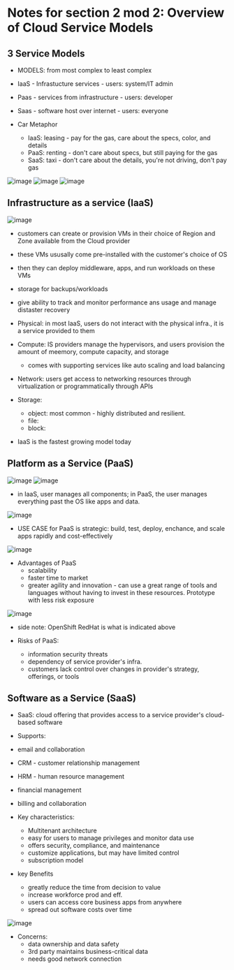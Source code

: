 # Notes for section 2 mod 2: Overview of Cloud Service Models

## 3 Service Models
- MODELS: from most complex to least complex
- IaaS - Infrastucture services - users: system/IT admin
- Paas - services from infrastructure - users: developer
- Saas - software host over internet - users: everyone

- Car Metaphor
  - IaaS: leasing - pay for the gas, care about the specs, color, and details
  - PaaS: renting - don't care about specs, but still paying for the gas
  - SaaS: taxi - don't care about the details, you're not driving, don't pay gas

![image](https://github.com/user-attachments/assets/87ed58cd-ac13-40b3-a8b9-7eb99f64f2bf)
![image](https://github.com/user-attachments/assets/ea5bbec3-90d7-4d88-bc69-53d005853266)
![image](https://github.com/user-attachments/assets/b5d4f94f-1e4c-45fd-8d29-93c44dcbced4)

## Infrastructure as a service (IaaS)

 ![image](https://github.com/user-attachments/assets/88291a3f-0522-4f50-b4d6-07edcc630fb8)

- customers can create or provision VMs in their choice of Region and Zone available from the Cloud provider
- these VMs ususally come pre-installed with the customer's choice of OS
- then they can deploy middleware, apps, and run workloads on these VMs
- storage for backups/workloads
- give ability to track and monitor performance ans usage and manage distaster recovery

- Physical: in most IaaS, users do not interact with the physical infra., it is a service provided to them
- Compute: IS providers manage the hypervisors, and users provision the amount of meemory, compute capacity, and storage
  - comes with supporting services like auto scaling and load balancing
- Network: users get access to networking resources through virtualization or programmatically through APIs
- Storage:
  - object: most common - highly distributed and resilient.
  - file:
  - block:

- IaaS is the fastest growing model today

## Platform as a Service (PaaS)

![image](https://github.com/user-attachments/assets/1b39ae33-b409-45e9-b245-1288c6c9be0b)
![image](https://github.com/user-attachments/assets/9da2fb74-ee5f-42f7-8f09-8270c55862f5)

- in IaaS, user manages all components; in PaaS, the user manages everything past the OS like apps and data.

![image](https://github.com/user-attachments/assets/176639f4-aa01-4c6f-9fb2-37127b78e97c)

- USE CASE for PaaS is strategic: build, test, deploy, enchance, and scale apps rapidly and cost-effectively
 
![image](https://github.com/user-attachments/assets/9a9a2e0f-e78f-4586-8357-85fde211697f)

- Advantages of PaaS
  - scalability
  - faster time to market
  - greater agility and innovation - can use a great range of tools and languages without having to invest in these resources. Prototype with less risk exposure

![image](https://github.com/user-attachments/assets/8833bac7-4d93-4a14-bb86-d0dd2d80ec0f)
- side note: OpenShift RedHat is what is indicated above

- Risks of PaaS:
  - information security threats
  - dependency of service provider's infra.
  - customers lack control over changes in provider's strategy, offerings, or tools

## Software as a Service (SaaS)

 - SaaS: cloud offering that provides access to a service provider's cloud-based software

 - Supports:
  - email and collaboration
  - CRM - customer relationship management
  - HRM - human resource management
  - financial management
  - billing and collaboration
   
- Key characteristics:
  - Multitenant architecture
  - easy for users to manage privileges and monitor data use
  - offers security, compliance, and maintenance
  - customize applications, but may have limited control
  - subscription model
     
- key Benefits
  - greatly reduce the time from decision to value
  - increase workforce prod and eff.
  - users can access core business apps from anywhere
  - spread out software costs over time
   
![image](https://github.com/user-attachments/assets/9588273a-7739-4af4-8bac-882ba68f3f0e)

- Concerns:
  - data ownership and data safety
  - 3rd party maintains business-critical data
  - needs good network connection
